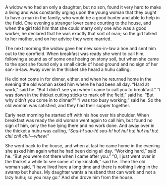 A widow who had an only a daughter, but no son, found it very hard to make a living and was constantly urging upon the young woman that they ought to have a man in the family, who would be a good hunter and able to help in the field. One evening a stranger lover came courting to the house, and when the girl told him that she could marry only one who was a good worker, he declared that he was exactly that sort of man; so the girl talked to her mother, and on her advice they were married.

The next morning the widow gave her new son-in-law a hoe and sent him out to the cornfield. When breakfast was ready she went to call him, following a sound as of some one hoeing on stony soil, but when she came to the spot she found only a small circle of hoed ground and no sign of her son-in-law. Away over in the thicket she heard a huhu calling.

He did not come in for dinner, either, and when he returned home in the evening the old woman asked him where he had been all day. “Hard at work,” said he. “But I didn’t see you when I came to call you to breakfast.” “I was down in the thicket cutting sticks to mark off the field,” said he. “But why didn’t you come in to dinner?” “I was too busy working,” said he. So the old woman was satisfied, and they had their supper together.

Early next morning he started off with his hoe over his shoulder. When breakfast was ready the old woman went again to call him, but found no sign of him, only the hoe lying there and no work done. And away over in the thicket a huhu was calling, “_Sau-h! sau-h! sau-h! hu! hu! hu! hu! hu! hu! chi! chi! chi!—whew!_”

She went back to the house, and when at last he came home in the evening she asked him again what he had been doing all day. “Working hard,” said he. “But you were not there when I came after you.” “O, I just went over in the thicket a while to see some of my kinsfolk,” said he. Then the old woman said, “I have lived here a long time and there is nothing living in the swamp but huhus. My daughter wants a husband that can work and not a lazy huhu; so you may go.” And she drove him from the house.
